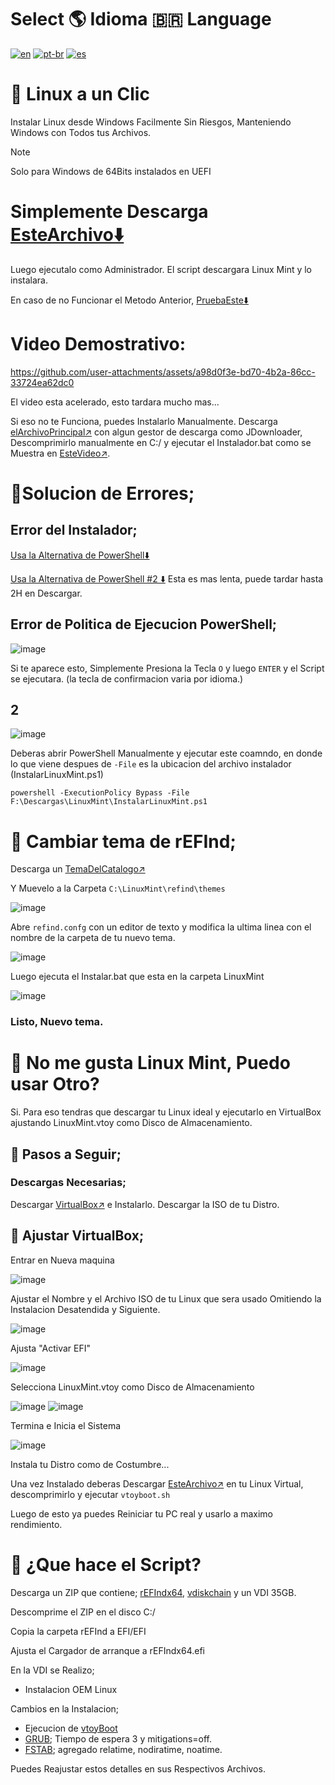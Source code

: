 # Select 🌎 Idioma 🇧🇷 Language
[![en](https://img.shields.io/badge/English-en-red.svg)](README.md)
[![pt-br](https://img.shields.io/badge/Português-pt--br-green.svg)](README.pt-br.md)
[![es](https://img.shields.io/badge/Espa%C3%B1ol-es-yellow.svg)](README.es-419.md)

# 🐧 Linux a un Clic
Instalar Linux desde Windows Facilmente
Sin Riesgos, Manteniendo Windows con Todos tus Archivos.
>[!NOTE]
> Solo para Windows de 64Bits instalados en UEFI

# Simplemente Descarga [EsteArchivo⬇️](https://razaoinfo.dl.sourceforge.net/project/linuxoneclick/InstallLinux.bat?viasf=1) 
Luego ejecutalo como Administrador.
El script descargara Linux Mint y lo instalara.

En caso de no Funcionar el Metodo Anterior, [PruebaEste⬇️](https://razaoinfo.dl.sourceforge.net/project/linuxoneclick/LinuxInstall.ps1?viasf=1) 

# Video Demostrativo: 
https://github.com/user-attachments/assets/a98d0f3e-bd70-4b2a-86cc-33724ea62dc0

El video esta acelerado, esto tardara mucho mas...

Si eso no te Funciona, puedes Instalarlo Manualmente.
Descarga [elArchivoPrincipal↗️](https://sourceforge.net/projects/linuxoneclick/files/LOClicK.zip/download) con algun gestor de descarga como JDownloader, Descomprimirlo manualmente en C:/ y ejecutar el Instalador.bat como se Muestra en [EsteVideo↗️](https://www.youtube.com/watch?v=Y1K3TLja434).


# 💢Solucion de Errores;

## Error del Instalador;
[Usa la Alternativa de PowerShell⬇️](https://razaoinfo.dl.sourceforge.net/project/linuxoneclick/LinuxInstall.ps1?viasf=1)

[Usa la Alternativa de PowerShell #2 ⬇️](https://sitsa.dl.sourceforge.net/project/linuxoneclick/LinuxInstallAlternativa.ps1?viasf=1) Esta es mas lenta, puede tardar hasta 2H en Descargar.

## Error de Politica de Ejecucion PowerShell;
![image](https://github.com/user-attachments/assets/1920e51d-2600-4341-9934-805f7050e9e7)

Si te aparece esto, Simplemente Presiona la Tecla `O` y luego `ENTER` y el Script se ejecutara. (la tecla de confirmacion varia por idioma.)


## 2
![image](https://github.com/user-attachments/assets/60d9ea10-d944-4bed-90f3-bdf435bec5fa)

Deberas abrir PowerShell Manualmente y ejecutar este coamndo, en donde lo que viene despues de  `-File` es la ubicacion del archivo instalador (InstalarLinuxMint.ps1) 
```
powershell -ExecutionPolicy Bypass -File F:\Descargas\LinuxMint\InstalarLinuxMint.ps1
```

# 🌌 Cambiar tema de rEFInd;
 Descarga un [TemaDelCatalogo↗️](https://refind-themes-collection.netlify.app/) 

Y Muevelo a la Carpeta `C:\LinuxMint\refind\themes`

![image](https://github.com/user-attachments/assets/86d591ac-8071-406a-9069-8d2d8d8fc327)

Abre `refind.confg` con un editor de texto y modifica la ultima linea con el nombre de la carpeta de tu nuevo tema.

![image](https://github.com/user-attachments/assets/efd309fc-7ac4-4990-a39c-4b44d460bb22)

Luego ejecuta el Instalar.bat que esta en la carpeta LinuxMint

![image](https://github.com/user-attachments/assets/0d5865f4-faf6-4a66-897d-eaf4c4c4b1e1)

### Listo, Nuevo tema.

# 🥶 No me gusta Linux Mint, Puedo usar Otro?
Si. Para eso tendras que descargar tu Linux ideal y ejecutarlo en VirtualBox ajustando LinuxMint.vtoy como Disco de Almacenamiento.

## 🛂 Pasos a Seguir;
### Descargas Necesarias;
Descargar [VirtualBox↗️](https://www.virtualbox.org/wiki/Downloads) e Instalarlo. Descargar la ISO de tu Distro.

## 💽 Ajustar VirtualBox;
Entrar en Nueva maquina 

![image](https://github.com/user-attachments/assets/8cfe0337-2f92-4e9a-9059-a70f0e3929ba)

Ajustar el Nombre y el Archivo ISO de tu Linux que sera usado Omitiendo la Instalacion Desatendida y Siguiente.

![image](https://github.com/user-attachments/assets/9444832a-22e0-4ca8-b8c7-59123e7edf86)

Ajusta "Activar EFI" 

![image](https://github.com/user-attachments/assets/e01e764c-4e5f-4add-ada7-e54861325a8e)

Selecciona LinuxMint.vtoy como Disco de Almacenamiento

![image](https://github.com/user-attachments/assets/8db49d24-f9df-4a5d-8d49-c3eef4a07502)
![image](https://github.com/user-attachments/assets/f89af4ec-c031-4132-9030-50a084c4b988)

Termina e Inicia el Sistema 

![image](https://github.com/user-attachments/assets/bf4f98b0-5aa1-4895-be64-6057e17febfe)

Instala tu Distro como de Costumbre...


Una vez Instalado deberas Descargar [EsteArchivo↗️](https://github.com/ventoy/vtoyboot/releases) en tu Linux Virtual, descomprimirlo y ejecutar `vtoyboot.sh`

Luego de esto ya puedes Reiniciar tu PC real y usarlo a maximo rendimiento.

# 🤨 ¿Que hace el Script?
Descarga un ZIP que contiene;
[rEFIndx64](https://www.rodsbooks.com/refind/), [vdiskchain](https://github.com/ventoy/vdiskchain) y un VDI 35GB.

Descomprime el ZIP en el disco C:/

Copia la carpeta rEFInd a EFI/EFI

Ajusta el Cargador de arranque a rEFIndx64.efi

En la VDI se Realizo;
* Instalacion OEM Linux
  
Cambios en la Instalacion;
* Ejecucion de [vtoyBoot](https://github.com/ventoy/vtoyboot)
* [GRUB](https://es.wikipedia.org/wiki/GNU_GRUB); Tiempo de espera 3 y mitigations=off.
* [FSTAB](https://es.wikipedia.org/wiki/Fstab); agregado relatime, nodiratime, noatime.

Puedes Reajustar estos detalles en sus Respectivos Archivos.
